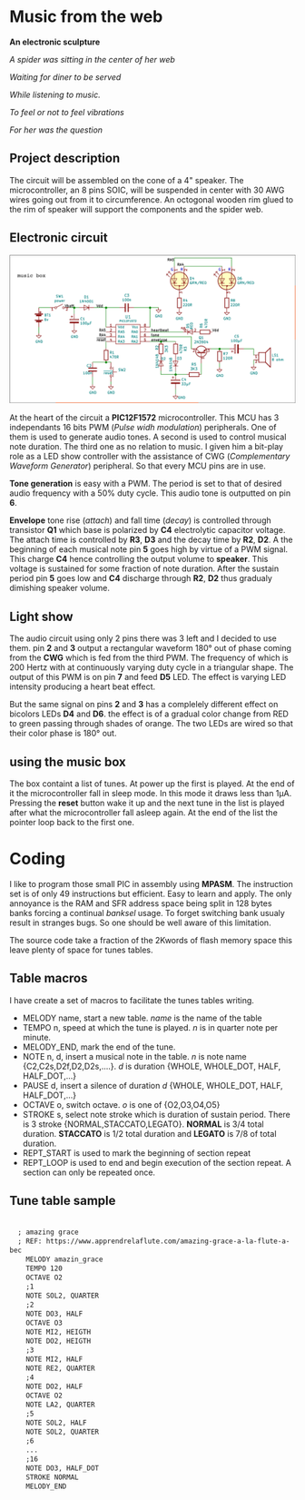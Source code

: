 Music from the web
==================

**An electronic sculpture**

*A spider was sitting in the center of her web*

*Waiting for diner to be served*

*While listening to music.*

*To feel or not to feel vibrations*

*For her was the question*


Project description
-------------------

The circuit will be assembled on the cone of a 4" speaker. The microcontroller, an 8 pins SOIC, will be suspended in center with 30 AWG wires going out from it to
circumference. An octogonal wooden rim glued to the rim of speaker will support the components and the spider web. 

Electronic circuit
------------------

![schematic](schematic.png)

 At the heart of the circuit a **PIC12F1572** microcontroller. This MCU has 3 independants 16 bits PWM (*Pulse widh modulation*) peripherals. One of them is used to generate audio tones.
A second is used to control musical note duration. The third one as no relation to music. I given him a bit-play role as a LED show controller with the assistance
of CWG (*Complementary Waveform Generator*) peripheral. So that every MCU pins are in use.

**Tone generation** is easy with a PWM. The period is set to that of desired audio frequency with a 50% duty cycle. This audio tone is outputted on pin **6**.

**Envelope** tone rise (*attach*) and fall time (*decay*) is controlled through transistor **Q1** which base is polarized by **C4** electrolytic capacitor voltage. The attach time is controlled by **R3**, **D3** and the decay time by **R2**, **D2**. A the beginning of each musical note pin **5** goes high by virtue of a PWM signal. This charge **C4** hence controlling the output volume to **speaker**.  This voltage is sustained for some fraction of note duration. After the sustain period pin **5** goes low and **C4** discharge through **R2**, **D2** thus gradualy dimishing speaker volume.

Light show
----------

The audio circuit using only 2 pins there was 3 left and I decided to use them. pin **2** and **3** output a rectangular waveform 180&deg; out of phase coming from the
**CWG** which is fed from the third PWM. The frequency of which is 200 Hertz with at continuously varying duty cycle in a triangular shape. The output of this PWM is
on pin **7** and feed **D5** LED. The effect is varying LED intensity producing a heart beat effect.

But the same signal on pins **2** and **3** has a complelely different effect on bicolors LEDs **D4** and **D6**. the effect is of a gradual color change from RED to 
green passing through shades of orange. The two LEDs are wired so that their color phase is 180&deg; out.

using the music box
-------------------
 The box containt a list of tunes. At power up the first is played. At the end of it the microcontroller fall in sleep mode. In this mode it draws less than 1µA. Pressing
the **reset** button wake it up and the next tune in the list is played after what the microcontroller fall asleep again. At the end of the list the pointer loop back
to the first one.

Coding
======
  I like to program those small PIC in assembly using **MPASM**. The instruction set is of only 49 instructions but efficient. Easy to learn and apply. The only annoyance is the RAM and SFR address space being split in 128 bytes banks forcing a continual *banksel* usage. To forget switching bank usualy result in stranges bugs.
So one should be well aware of this limitation.

The source code take a fraction of the 2Kwords of flash memory space this leave plenty of space for tunes tables.

Table macros
------------

I have create a set of macros to facilitate the tunes tables writing.

* MELODY name,  start a new table. *name* is the name of the table
* TEMPO n,  speed at which the tune is played. *n* is in quarter note per minute.
* MELODY_END,  mark the end of the tune.
* NOTE n, d,  insert a musical note in the table. *n* is note name {C2,C2s,D2f,D2,D2s,....}. *d* is duration {WHOLE, WHOLE_DOT, HALF, HALF_DOT,...}
* PAUSE d, insert a silence of duration *d* {WHOLE, WHOLE_DOT, HALF, HALF_DOT,...}
* OCTAVE o, switch octave. *o* is one of {O2,O3,O4,O5}
* STROKE s, select note stroke which is duration of sustain period. There is 3 stroke {NORMAL,STACCATO,LEGATO}. **NORMAL** is 3/4 total duration. **STACCATO** is 1/2 total duration and **LEGATO** is 7/8 of total duration.
* REPT_START is used to mark the beginning of section repeat
* REPT_LOOP is used to end and begin execution of the section repeat. A section can only be repeated once.
 
Tune table sample
-----------------
<pre><code>
  ; amazing grace
  ; REF: https://www.apprendrelaflute.com/amazing-grace-a-la-flute-a-bec	
	MELODY amazin_grace
	TEMPO 120
	OCTAVE O2
	;1
	NOTE SOL2, QUARTER
	;2
	NOTE DO3, HALF
	OCTAVE O3
	NOTE MI2, HEIGTH
	NOTE DO2, HEIGTH
	;3
	NOTE MI2, HALF
	NOTE RE2, QUARTER
	;4
	NOTE DO2, HALF
	OCTAVE O2
	NOTE LA2, QUARTER
	;5
	NOTE SOL2, HALF
	NOTE SOL2, QUARTER
	;6
	...
	;16
	NOTE DO3, HALF_DOT
	STROKE NORMAL
	MELODY_END
</code></pre>

